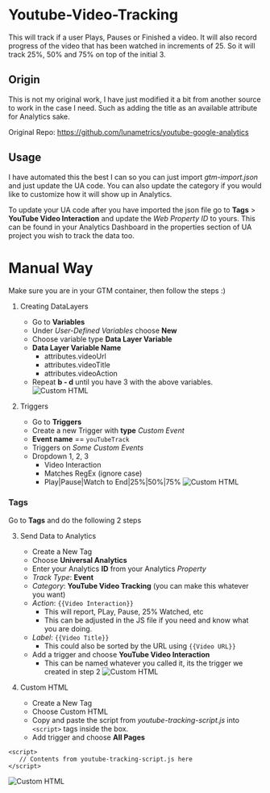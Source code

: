 # Youtube-Video-Tracking
This will track if a user Plays, Pauses or Finished a video. It will also record progress of the video that has been watched in increments of 25. So it will track 25%, 50% and 75% on top of the initial 3.

## Origin
This is not my original work, I have just modified it a bit from another source to work in the case I need. Such as adding the title as an available attribute for Analytics sake.

Original Repo: https://github.com/lunametrics/youtube-google-analytics

## Usage
I have automated this the best I can so you can just import _gtm-import.json_ and just update the UA code. You can also update the category if you would like to customize how it will show up in Analytics.

To update your UA code after you have imported the json file go to **Tags** > **YouTube Video Interaction** and update the _Web Property ID_ to yours. This can be found in your Analytics Dashboard in the properties section of UA project you wish to track the data too.

# Manual Way
Make sure you are in your GTM container, then follow the steps :)

1. Creating DataLayers
	* Go to **Variables**
	* Under _User-Defined Variables_ choose **New**
	* Choose variable type **Data Layer Variable**
	* **Data Layer Variable Name**
		* attributes.videoUrl
		* attributes.videoTitle
		* attributes.videoAction
	* Repeat **b - d** until you have 3 with the above variables.
 ![Custom HTML](http://d.pr/i/i6A5+)
 
2. Triggers
	* Go to **Triggers**
	* Create a new Trigger with **type** _Custom Event_
	* **Event name** == `youTubeTrack`
	* Triggers on _Some Custom Events_
	* Dropdown 1, 2, 3
		* Video Interaction
		* Matches RegEx (ignore case)
		* Play|Pause|Watch to End|25%|50%|75%
 ![Custom HTML](http://d.pr/i/FqiK+)

 ### Tags
 Go to **Tags** and do the following 2 steps

3. Send Data to Analytics   
	* Create a New Tag
	* Choose **Universal Analytics**
	* Enter your Analytics **ID** from your Analytics _Property_
	* _Track Type_: **Event**
	* _Category_: **YouTube Video Tracking** (you can make this whatever you want)
	* _Action_: `{{Video Interaction}}`
		* This will report, PLay, Pause, 25% Watched, etc
		* This can be adjusted in the JS file if you need and know what you are doing.
	* _Label_: `{{Video Title}}`
		* This could also be sorted by the URL using `{{Video URL}}`
	* Add a trigger and choose **YouTube Video Interaction**
		* This can be named whatever you called it, its the trigger we created in step 2
 ![Custom HTML](http://d.pr/i/4lYh+)

4. Custom HTML
	* Create a New Tag
	* Choose Custom HTML
	* Copy and paste the script from _youtube-tracking-script.js_ into `<script>` tags inside the box.
	* Add trigger and choose **All Pages**
 ```
 <script>
	// Contents from youtube-tracking-script.js here
 </script>
 ```
 ![Custom HTML](http://d.pr/i/3nSQ+)
 
